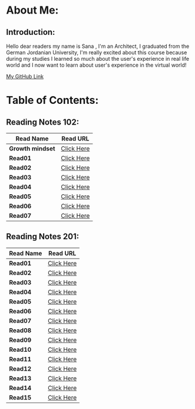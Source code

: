 # About Me:

## Introduction:

Hello dear readers my name is Sana ,
I'm an Architect, I graduated from the German Jordanian University, I'm really excited about this course because during my studies I learned so much about the user's experience in real life world and I now want to learn about user's experience in the virtual world!

[My GitHub Link ](https://github.com/SanaIshaqat)



# Table of Contents:

## Reading Notes 102:

Read Name | Read URL
------------ | -------------
**Growth mindset** | [Click Here](https://sanaishaqat.github.io/Reading-Notes/GrowthMindset)
**Read01** | [Click Here](https://sanaishaqat.github.io/Reading-Notes/Read01)
**Read02** | [Click Here](https://sanaishaqat.github.io/Reading-Notes/Read02)
**Read03** | [Click Here](https://sanaishaqat.github.io/Reading-Notes/Read03)
**Read04** | [Click Here](https://sanaishaqat.github.io/Reading-Notes/Read04)
**Read05** | [Click Here](https://sanaishaqat.github.io/Reading-Notes/Read05)
**Read06** | [Click Here](https://sanaishaqat.github.io/Reading-Notes/Read06)
**Read07** | [Click Here](https://sanaishaqat.github.io/Reading-Notes/Read07)

## Reading Notes 201:

Read Name | Read URL
------------ | -------------
**Read01** | [Click Here](https://sanaishaqat.github.io/Reading-Notes/Class01)
**Read02** | [Click Here](https://sanaishaqat.github.io/Reading-Notes/Class02)
**Read03** | [Click Here](https://sanaishaqat.github.io/Reading-Notes/Class03)
**Read04** | [Click Here](https://sanaishaqat.github.io/Reading-Notes/Class04)
**Read05** | [Click Here](https://sanaishaqat.github.io/Reading-Notes/Class05)
**Read06** | [Click Here](https://sanaishaqat.github.io/Reading-Notes/Class06)
**Read07** | [Click Here](https://sanaishaqat.github.io/Reading-Notes/Class07)
**Read08** | [Click Here](https://sanaishaqat.github.io/Reading-Notes/Class08)
**Read09** | [Click Here](https://sanaishaqat.github.io/Reading-Notes/Class09)
**Read10** | [Click Here](https://sanaishaqat.github.io/Reading-Notes/Class10)
**Read11** | [Click Here](https://sanaishaqat.github.io/Reading-Notes/Class11)
**Read12** | [Click Here]()
**Read13** | [Click Here]()
**Read14** | [Click Here]()
**Read15** | [Click Here]()